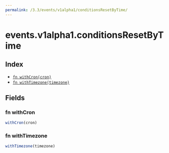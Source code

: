 ```yaml
---
permalink: /3.3/events/v1alpha1/conditionsResetByTime/
---
```


# events.v1alpha1.conditionsResetByTime



## Index

* [`fn withCron(cron)`](#fn-withcron)
* [`fn withTimezone(timezone)`](#fn-withtimezone)

## Fields

### fn withCron

```ts
withCron(cron)
```



### fn withTimezone

```ts
withTimezone(timezone)
```

